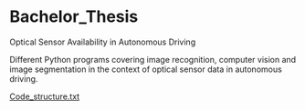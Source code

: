 # Bachelor_Thesis
Optical Sensor Availability in Autonomous Driving

Different Python programs covering image recognition, computer vision and image segmentation in the context of optical sensor data in autonomous driving.


[Code_structure.txt](https://github.com/schjo480/Bachelor_Thesis/files/7152691/Code_structure.txt)
